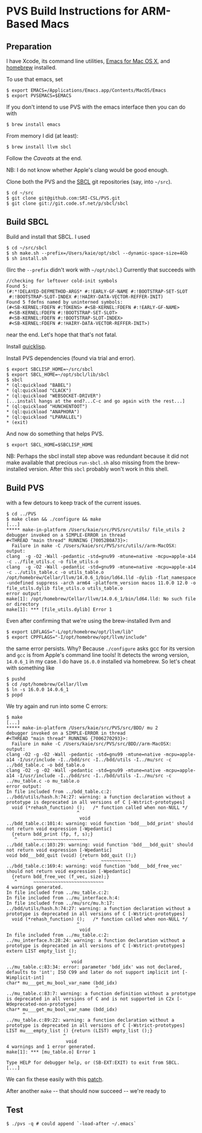 # PVS Build Instructions for ARM-Based Macs

## Preparation

I have Xcode, its command line utilities, [Emacs for Mac OS X](https://emacsformacosx.com/), and [homebrew](https://brew.sh/) installed.

To use that emacs, set
```
$ export EMACS=/Applications/Emacs.app/Contents/MacOS/Emacs
$ export PVSEMACS=$EMACS
```
If you don't intend to use PVS with the emacs interface then you can do with
```
$ brew install emacs
```

From memory I did (at least):
```
$ brew install llvm sbcl
```
Follow the _Caveats_ at the end.

NB: I do not know whether Apple's clang would be good enough.

Clone both the PVS and the [SBCL](https://www.sbcl.org/) git repositories (say, into `~/src`). 
```
$ cd ~/src
$ git clone git@github.com:SRI-CSL/PVS.git
$ git clone git://git.code.sf.net/p/sbcl/sbcl
```

## Build SBCL

Build and install that SBCL. I used
```
$ cd ~/src/sbcl
$ sh make.sh --prefix=/Users/kaie/opt/sbcl --dynamic-space-size=4Gb
$ sh install.sh
```
(Iirc the `--prefix` didn't work with `~/opt/sbcl`.) Currently that succeeds with
```
//checking for leftover cold-init symbols
Found 5:
(#:*!DELAYED-DEFMETHOD-ARGS* #:!EARLY-GF-NAME #:!BOOTSTRAP-SET-SLOT
 #:!BOOTSTRAP-SLOT-INDEX #:!HAIRY-DATA-VECTOR-REFFER-INIT)
Found 5 fdefns named by uninterned symbols:
(#<SB-KERNEL:FDEFN #:TOKENS> #<SB-KERNEL:FDEFN #:!EARLY-GF-NAME>
 #<SB-KERNEL:FDEFN #:!BOOTSTRAP-SET-SLOT>
 #<SB-KERNEL:FDEFN #:!BOOTSTRAP-SLOT-INDEX>
 #<SB-KERNEL:FDEFN #:!HAIRY-DATA-VECTOR-REFFER-INIT>)
 ```
near the end. Let's hope that that's not fatal.

Install [quicklisp](https://www.quicklisp.org/beta/).

Install PVS dependencies (found via trial and error).
```
$ export SBCLISP_HOME=~/src/sbcl
$ export SBCL_HOME=~/opt/sbcl/lib/sbcl
$ sbcl
* (ql:quickload "BABEL")
* (ql:quickload "CLACK")
* (ql:quickload "WEBSOCKET-DRIVER")
[...install hangs at the end?...C-c and go again with the rest...]
* (ql:quickload "HUNCHENTOOT")
* (ql:quickload "ANAPHORA")
* (ql:quickload "LPARALLEL")
* (exit)
```
And now do something that helps PVS.
```
$ export SBCL_HOME=$SBCLISP_HOME
```
NB: Perhaps the sbcl install step above was redundant because it did not make available that precious `run-sbcl.sh` also missing from the brew-installed version. After this `sbcl` probably won't work in this shell.

## Build PVS

with a few detours to keep track of the current issues.
```
$ cd ../PVS
$ make clean && ./configure && make
[...]
***** make-in-platform /Users/kaie/src/PVS/src/utils/ file_utils 2
debugger invoked on a SIMPLE-ERROR in thread
#<THREAD "main thread" RUNNING {70052B0A73}>:
  Failure in make -C /Users/kaie/src/PVS/src/utils//arm-MacOSX:
output:
clang  -g -O2 -Wall -pedantic -std=gnu99 -mtune=native -mcpu=apple-a14 -c ../file_utils.c -o file_utils.o
clang  -g -O2 -Wall -pedantic -std=gnu99 -mtune=native -mcpu=apple-a14 -c ../utils_table.c -o utils_table.o
/opt/homebrew/Cellar/llvm/14.0.6_1/bin/ld64.lld -dylib -flat_namespace -undefined suppress -arch arm64 -platform_version macos 11.0.0 12.0 -o file_utils.dylib file_utils.o utils_table.o
error output:
make[1]: /opt/homebrew/Cellar/llvm/14.0.6_1/bin/ld64.lld: No such file or directory
make[1]: *** [file_utils.dylib] Error 1
```
Even after confirming that we're using the brew-installed llvm and
```
$ export LDFLAGS="-L/opt/homebrew/opt/llvm/lib"
$ export CPPFLAGS="-I/opt/homebrew/opt/llvm/include"
```
the same error persists. Why? Because `./configure` asks gcc for its version and `gcc` is from Apple's command line tools! It detects the wrong version, `14.0.6_1` in my case. I do have `16.0.0` installed via homebrew. So let's cheat with something like
```
$ pushd
$ cd /opt/homebrew/Cellar/llvm
$ ln -s 16.0.0 14.0.6_1
$ popd
```
We try again and run into some C errors:
```
$ make
[...]
***** make-in-platform /Users/kaie/src/PVS/src/BDD/ mu 2
debugger invoked on a SIMPLE-ERROR in thread
#<THREAD "main thread" RUNNING {7006270293}>:
  Failure in make -C /Users/kaie/src/PVS/src/BDD//arm-MacOSX:
output:
clang -O2 -g -O2 -Wall -pedantic -std=gnu99 -mtune=native -mcpu=apple-a14 -I/usr/include -I../bdd/src -I../bdd/utils -I../mu/src -c ../bdd_table.c -o bdd_table.o
clang -O2 -g -O2 -Wall -pedantic -std=gnu99 -mtune=native -mcpu=apple-a14 -I/usr/include -I../bdd/src -I../bdd/utils -I../mu/src -c ../mu_table.c -o mu_table.o
error output:
In file included from ../bdd_table.c:2:
../bdd/utils/hash.h:74:27: warning: a function declaration without a prototype is deprecated in all versions of C [-Wstrict-prototypes]
  void (*rehash_function) ();   /* function called when non-NULL */
                          ^
                           void
../bdd_table.c:101:4: warning: void function 'bdd___bdd_print' should not return void expression [-Wpedantic]
  {return bdd_print (fp, f, s);}
   ^      ~~~~~~~~~~~~~~~~~~~~
../bdd_table.c:103:29: warning: void function 'bdd___bdd_quit' should not return void expression [-Wpedantic]
void bdd___bdd_quit (void) {return bdd_quit ();}
                            ^      ~~~~~~~~~~~
../bdd_table.c:169:4: warning: void function 'bdd___bdd_free_vec' should not return void expression [-Wpedantic]
  {return bdd_free_vec (f_vec, size);}
   ^      ~~~~~~~~~~~~~~~~~~~~~~~~~~
4 warnings generated.
In file included from ../mu_table.c:2:
In file included from ../mu_interface.h:4:
In file included from ../mu/src/mu.h:17:
../bdd/utils/hash.h:74:27: warning: a function declaration without a prototype is deprecated in all versions of C [-Wstrict-prototypes]
  void (*rehash_function) ();   /* function called when non-NULL */
                          ^
                           void
In file included from ../mu_table.c:2:
../mu_interface.h:28:24: warning: a function declaration without a prototype is deprecated in all versions of C [-Wstrict-prototypes]
extern LIST empty_list ();
                       ^
                        void
../mu_table.c:83:34: error: parameter 'bdd_idx' was not declared, defaults to 'int'; ISO C99 and later do not support implicit int [-Wimplicit-int]
char* mu___get_mu_bool_var_name (bdd_idx)
                                 ^
../mu_table.c:83:7: warning: a function definition without a prototype is deprecated in all versions of C and is not supported in C2x [-Wdeprecated-non-prototype]
char* mu___get_mu_bool_var_name (bdd_idx)
      ^
../mu_table.c:89:22: warning: a function declaration without a prototype is deprecated in all versions of C [-Wstrict-prototypes]
LIST mu___empty_list () {return (LIST) empty_list ();}
                     ^
                      void
4 warnings and 1 error generated.
make[1]: *** [mu_table.o] Error 1

Type HELP for debugger help, or (SB-EXT:EXIT) to exit from SBCL.
[...]
```
We can fix these easily with this [patch](0001-Fix-C-errors-for-the-SBCL-based-ARM-Mac-build.patch).

After another `make` -- that should now succeed -- we're ready to

## Test

```
$ ./pvs -q # could append `-load-after ~/.emacs`
```


